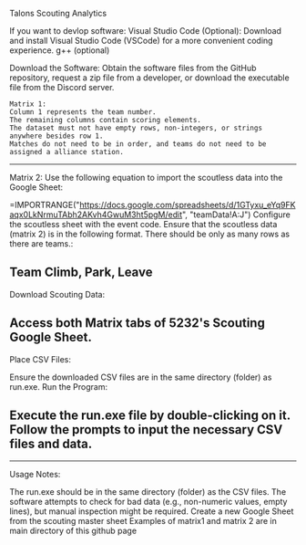 Talons Scouting Analytics

If you want to devlop software:
Visual Studio Code (Optional): Download and install Visual Studio Code (VSCode) for a more convenient coding experience.
g++ (optional)

Download the Software:
Obtain the software files from the GitHub repository, request a zip file from a developer, or download the executable file from the Discord server.

    Matrix 1:
    Column 1 represents the team number.
    The remaining columns contain scoring elements.
    The dataset must not have empty rows, non-integers, or strings anywhere besides row 1.
    Matches do not need to be in order, and teams do not need to be assigned a alliance station.
--------------------------------------------------------------------------------------
Matrix 2:
Use the following equation to import the scoutless data into the Google Sheet:

=IMPORTRANGE("https://docs.google.com/spreadsheets/d/1GTyxu_eYq9FKaqx0LkNrmuTAbh2AKvh4GwuM3ht5pgM/edit", "teamData!A:J")
Configure the scoutless sheet with the event code.
Ensure that the scoutless data (matrix 2) is in the following format. There should be only as many rows as there are teams.:

Team    Climb, Park, Leave
--------------------------------------------------------------------------------------
Download Scouting Data:

Access both Matrix tabs of 5232's Scouting Google Sheet.
--------------------------------------------------------------------------------------
Place CSV Files:

Ensure the downloaded CSV files are in the same directory (folder) as run.exe.
Run the Program:

Execute the run.exe file by double-clicking on it.
Follow the prompts to input the necessary CSV files and data.
--------------------------------------------------------------------------------------
--------------------------------------------------------------------------------------
Usage Notes:

The run.exe should be in the same directory (folder) as the CSV files.
The software attempts to check for bad data (e.g., non-numeric values, empty lines), but manual inspection might be required.
Create a new Google Sheet from the scouting master sheet
Examples of matrix1 and matrix 2 are in main directory of this github page
